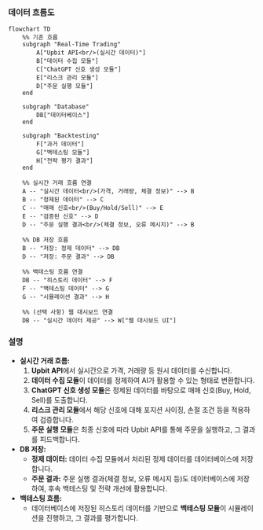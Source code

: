 ### 데이터 흐름도

```mermaid
flowchart TD
    %% 기존 흐름
    subgraph "Real-Time Trading"
        A["Upbit API<br/>(실시간 데이터)"]
        B["데이터 수집 모듈"]
        C["ChatGPT 신호 생성 모듈"]
        E["리스크 관리 모듈"]
        D["주문 실행 모듈"]
    end

    subgraph "Database"
        DB["데이터베이스"]
    end

    subgraph "Backtesting"
        F["과거 데이터"]
        G["백테스팅 모듈"]
        H["전략 평가 결과"]
    end

    %% 실시간 거래 흐름 연결
    A -- "실시간 데이터<br/>(가격, 거래량, 체결 정보)" --> B
    B -- "정제된 데이터" --> C
    C -- "매매 신호<br/>(Buy/Hold/Sell)" --> E
    E -- "검증된 신호" --> D
    D -- "주문 실행 결과<br/>(체결 정보, 오류 메시지)" --> B

    %% DB 저장 흐름
    B -- "저장: 정제 데이터" --> DB
    D -- "저장: 주문 결과" --> DB

    %% 백테스팅 흐름 연결
    DB -- "히스토리 데이터" --> F
    F -- "백테스팅 데이터" --> G
    G -- "시뮬레이션 결과" --> H

    %% (선택 사항) 웹 대시보드 연결
    DB -- "실시간 데이터 제공" --> W["웹 대시보드 UI"]

```

### 설명

- **실시간 거래 흐름:**
    1. **Upbit API**에서 실시간으로 가격, 거래량 등 원시 데이터를 수신합니다.
    2. **데이터 수집 모듈**이 데이터를 정제하여 AI가 활용할 수 있는 형태로 변환합니다.
    3. **ChatGPT 신호 생성 모듈**은 정제된 데이터를 바탕으로 매매 신호(Buy, Hold, Sell)를 도출합니다.
    4. **리스크 관리 모듈**에서 해당 신호에 대해 포지션 사이징, 손절 조건 등을 적용하여 검증합니다.
    5. **주문 실행 모듈**은 최종 신호에 따라 Upbit API를 통해 주문을 실행하고, 그 결과를 피드백합니다.
- **DB 저장:**
    - **정제 데이터:** 데이터 수집 모듈에서 처리된 정제 데이터를 데이터베이스에 저장합니다.
    - **주문 결과:** 주문 실행 결과(체결 정보, 오류 메시지 등)도 데이터베이스에 저장하여, 후속 백테스팅 및 전략 개선에 활용합니다.
- **백테스팅 흐름:**
    - 데이터베이스에 저장된 히스토리 데이터를 기반으로 **백테스팅 모듈**이 시뮬레이션을 진행하고, 그 결과를 평가합니다.